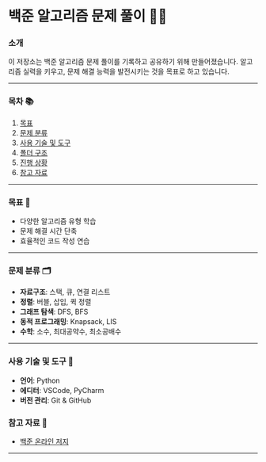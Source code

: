 # 백준 알고리즘 문제 풀이 👨‍💻

### 소개
이 저장소는 백준 알고리즘 문제 풀이를 기록하고 공유하기 위해 만들어졌습니다. 알고리즘 실력을 키우고, 문제 해결 능력을 발전시키는 것을 목표로 하고 있습니다.

---

### 목차 📚
1. [목표](#목표)
2. [문제 분류](#문제-분류)
3. [사용 기술 및 도구](#사용-기술-및-도구)
4. [폴더 구조](#폴더-구조)
5. [진행 상황](#진행-상황)
6. [참고 자료](#참고-자료)

---

### 목표 🎯
- 다양한 알고리즘 유형 학습
- 문제 해결 시간 단축
- 효율적인 코드 작성 연습

---

### 문제 분류 🗂️
- **자료구조**: 스택, 큐, 연결 리스트
- **정렬**: 버블, 삽입, 퀵 정렬
- **그래프 탐색**: DFS, BFS
- **동적 프로그래밍**: Knapsack, LIS
- **수학**: 소수, 최대공약수, 최소공배수

---

### 사용 기술 및 도구 🔧
- **언어**: Python
- **에디터**: VSCode, PyCharm
- **버전 관리**: Git & GitHub


 ### 참고 자료 📖
- [백준 온라인 저지](https://www.acmicpc.net/)
---
